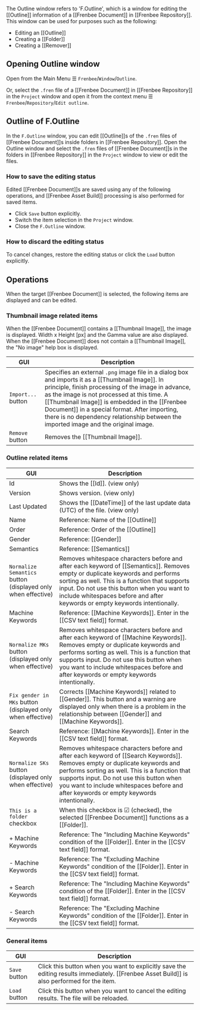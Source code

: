 The Outline window refers to 'F.Outline', which is a window for editing the [[Outline]] information of a [[Frenbee Document]] in [[Frenbee Repository]]. This window can be used for purposes such as the following:

* Editing an [[Outline]]
* Creating a [[Folder]]
* Creating a [[Remover]]

## Opening Outline window

Open from the Main Menu ☰ `Frenbee`/`Window`/`Outline`.

Or, select the `.fren` file of a [[Frenbee Document]] in [[Frenbee Repository]] in the `Project` window and open it from the context menu ☰ `Frenbee`/`Repository`/`Edit outline`.

## Outline of F.Outline

In the `F.Outline` window, you can edit [[Outline]]s of the `.fren` files of [[Frenbee Document]]s inside folders in [[Frenbee Repository]]. Open the Outline window and select the `.fren` files of [[Frenbee Document]]s in the folders in [[Frenbee Repository]] in the `Project` window to view or edit the files.

### How to save the editing status

Edited [[Frenbee Document]]s are saved using any of the following operations, and [[Frenbee Asset Build]] processing is also performed for saved items.

* Click `Save` button explicitly.
* Switch the item selection in the `Project` window.
* Close the `F.Outline` window.

### How to discard the editing status

To cancel changes, restore the editing status or click the `Load` button explicitly.

## Operations

When the target [[Frenbee Document]] is selected, the following items are displayed and can be edited.

### Thumbnail image related items

When the [[Frenbee Document]] contains a [[Thumbnail Image]], the image is displayed. Width x Height [px] and the Gamma value are also displayed.
When the [[Frenbee Document]] does not contain a [[Thumbnail Image]], the "No image" help box is displayed.

|GUI|Description|
|---|---|
|`Import...` button|Specifies an external `.png` image file in a dialog box and imports it as a [[Thumbnail Image]]. In principle, finish processing of the image in advance, as the image is not processed at this time. A [[Thumbnail Image]] is embedded in the [[Frenbee Document]] in a special format. After importing, there is no dependency relationship between the imported image and the original image. |
|`Remove` button|Removes the [[Thumbnail Image]]. |

### Outline related items
|GUI|Description|
|---|---|
|Id|Shows the [[Id]]. (view only)|
|Version|Shows version. (view only)|
|Last Updated|Shows the [[DateTime]] of the last update data (UTC) of the file. (view only)|
|Name|Reference: Name of the [[Outline]]|
|Order|Reference:  Order of the [[Outline]]|
|Gender|Reference:  [[Gender]]|
|Semantics|Reference:  [[Semantics]]|
|`Normalize Semantics` button (displayed only when effective)|Removes whitespace characters before and after each keyword of [[Semantics]]. Removes empty or duplicate keywords and performs sorting as well. This is a function that supports input. Do not use this button when you want to include whitespaces before and after keywords or empty keywords intentionally. |
|Machine Keywords|Reference:  [[Machine Keywords]]. Enter in the [[CSV text field]] format. |
|`Normalize MKs` button (displayed only when effective)|Removes whitespace characters before and after each keyword of [[Machine Keywords]]. Removes empty or duplicate keywords and performs sorting as well. This is a function that supports input. Do not use this button when you want to include whitespaces before and after keywords or empty keywords intentionally. |
|`Fix gender in MKs` button (displayed only when effective)|Corrects [[Machine Keywords]] related to [[Gender]]. This button and a warning are displayed only when there is a problem in the relationship between [[Gender]] and [[Machine Keywords]]. |
|Search Keywords|Reference:  [[Machine Keywords]]. Enter in the [[CSV text field]] format. |
|`Normalize SKs` button (displayed only when effective)|Removes whitespace characters before and after each keyword of [[Search Keywords]]. Removes empty or duplicate keywords and performs sorting as well. This is a function that supports input. Do not use this button when you want to include whitespaces before and after keywords or empty keywords intentionally. |
|`This is a folder` checkbox|When this checkbox is ☑ (checked), the selected [[Frenbee Document]] functions as a [[Folder]]. |
|+ Machine Keywords|Reference:  The "Including Machine Keywords" condition of the [[Folder]]. Enter in the [[CSV text field]] format. |
|- Machine Keywords|Reference:  The "Excluding Machine Keywords" condition of the [[Folder]]. Enter in the [[CSV text field]] format. |
|+ Search Keywords|Reference:  The "Including Machine Keywords" condition of the [[Folder]]. Enter in the [[CSV text field]] format. |
|- Search Keywords|Reference:  The "Excluding Machine Keywords" condition of the [[Folder]]. Enter in the [[CSV text field]] format. |

### General items

|GUI|Description|
|---|---|
|`Save` button|Click this button when you want to explicitly save the editing results immediately. [[Frenbee Asset Build]] is also performed for the item. |
|`Load` button|Click this button when you want to cancel the editing results. The file will be reloaded. |

